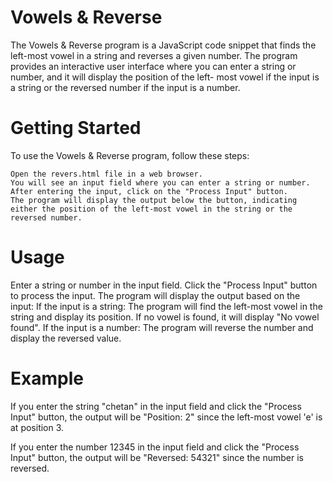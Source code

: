 # Vowels & Reverse
  The Vowels & Reverse program is a JavaScript code snippet that finds the left-most vowel in a string and reverses a given number. The   program provides an interactive user interface where you can enter a string or number, and it will display the position of the left-    most vowel if the input is a string or the reversed number if the input is a number.

# Getting Started
  To use the Vowels & Reverse program, follow these steps:

    Open the revers.html file in a web browser.
    You will see an input field where you can enter a string or number.
    After entering the input, click on the "Process Input" button.
    The program will display the output below the button, indicating either the position of the left-most vowel in the string or the        reversed number.

# Usage
  Enter a string or number in the input field.
  Click the "Process Input" button to process the input.
  The program will display the output based on the input:
  If the input is a string:
  The program will find the left-most vowel in the string and display its position.
  If no vowel is found, it will display "No vowel found".
  If the input is a number:
  The program will reverse the number and display the reversed value.

# Example
  If you enter the string "chetan" in the input field and click the "Process Input" button, the output will be "Position: 2" since the    left-most vowel 'e' is at position 3.

  If you enter the number 12345 in the input field and click the "Process Input" button, the output will be "Reversed: 54321" since the   number is reversed.
